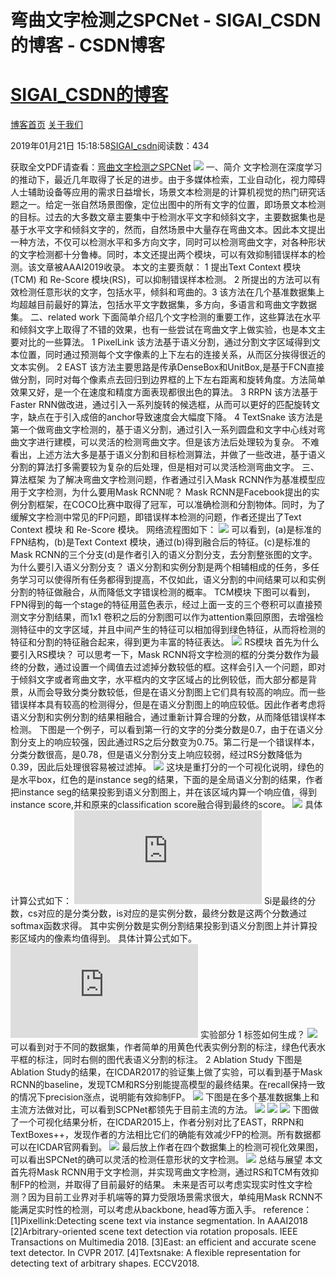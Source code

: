 
# 弯曲文字检测之SPCNet - SIGAI_CSDN的博客 - CSDN博客
# [SIGAI_CSDN的博客](https://blog.csdn.net/sigai_csdn)


[博客首页](https://blog.csdn.net/SIGAI_CSDN)
[关于我们](https://me.csdn.net/SIGAI_CSDN)

2019年01月21日 15:18:58[SIGAI_csdn](https://me.csdn.net/SIGAI_CSDN)阅读数：434


获取全文PDF请查看：[弯曲文字检测之SPCNet](http://www.sigai.cn/paper_81.html)
![](https://img-blog.csdnimg.cn/20190121151535771.png)
一、简介
文字检测在深度学习的推动下，最近几年取得了长足的进步。由于多媒体检索，工业自动化，视力障碍人士辅助设备等应用的需求日益增长，场景文本检测是的计算机视觉的热门研究话题之一。给定一张自然场景图像，定位出图中的所有文字的位置，即场景文本检测的目标。过去的大多数文章主要集中于检测水平文字和倾斜文字，主要数据集也是基于水平文字和倾斜文字的，然而，自然场景中大量存在弯曲文本。因此本文提出一种方法，不仅可以检测水平和多方向文字，同时可以检测弯曲文字，对各种形状的文字检测都十分鲁棒。同时，本文还提出两个模块，可以有效抑制错误样本的检测。该文章被AAAI2019收录。
本文的主要贡献：
1 提出Text Context 模块(TCM) 和 Re-Score 模块(RS)，可以抑制错误样本检测。
2 所提出的方法可以有效检测任意形状的文字，包括水平，倾斜和弯曲的。3 该方法在几个基准数据集上均超越目前最好的算法，包括水平文字数据集，多方向，多语言和弯曲文字数据集。
二、related work
下面简单介绍几个文字检测的重要工作，这些算法在水平和倾斜文字上取得了不错的效果，也有一些尝试在弯曲文字上做实验，也是本文主要对比的一些算法。
1 PixelLink
该方法基于语义分割，通过分割文字区域得到文本位置，同时通过预测每个文字像素的上下左右的连接关系，从而区分挨得很近的文本实例。
2 EAST
该方法主要思路是传承DenseBox和UnitBox,是基于FCN直接做分割，同时对每个像素点去回归到边界框的上下左右距离和旋转角度。方法简单效果又好，是一个在速度和精度方面表现都很出色的算法。
3 RRPN
该方法基于Faster RNN做改进，通过引入一系列旋转的候选框，从而可以更好的匹配旋转文字，缺点在于引入成倍的anchor导致速度会大幅度下降。
4 TextSnake
该方法是第一个做弯曲文字检测的，基于语义分割，通过引入一系列圆盘和文字中心线对弯曲文字进行建模，可以灵活的检测弯曲文字。但是该方法后处理较为复杂。
不难看出，上述方法大多是基于语义分割和目标检测算法，并做了一些改进，基于语义分割的算法打多需要较为复杂的后处理，但是相对可以灵活检测弯曲文字。
三、算法框架
为了解决弯曲文字检测问题，作者通过引入Mask RCNN作为基准模型应用于文字检测，为什么要用Mask RCNN呢？ Mask RCNN是Facebook提出的实例分割框架，在COCO比赛中取得了冠军，可以准确检测和分割物体。同时，为了缓解文字检测中常见的FP问题，即错误样本检测的问题，作者还提出了Text Context 模块 和 Re-Score 模块。
网络流程图如下：
![](https://img-blog.csdnimg.cn/20190121151601470.png?x-oss-process=image/watermark,type_ZmFuZ3poZW5naGVpdGk,shadow_10,text_aHR0cHM6Ly9ibG9nLmNzZG4ubmV0L1NJR0FJX0NTRE4=,size_16,color_FFFFFF,t_70)
可以看到，(a)是标准的FPN结构，(b)是Text Context 模块，通过(b)得到融合后的特征。(c)是标准的Mask RCNN的三个分支(d)是作者引入的语义分割分支，去分割整张图的文字。
为什么要引入语义分割分支？
语义分割和实例分割是两个相辅相成的任务，多任务学习可以使得所有任务都得到提高，不仅如此，语义分割的中间结果可以和实例分割的特征做融合，从而降低文字错误检测的概率。
TCM模块
下图可以看到，FPN得到的每一个stage的特征用蓝色表示，经过上面一支的三个卷积可以直接预测文字分割结果，而1x1 卷积之后的分割图可以作为attention乘回原图，去增强检测特征中的文字区域，并且中间产生的特征可以相加得到绿色特征，从而将检测的特征和分割的特征融合起来，得到更为丰富的特征表达。
![](https://img-blog.csdnimg.cn/20190121151618147.png?x-oss-process=image/watermark,type_ZmFuZ3poZW5naGVpdGk,shadow_10,text_aHR0cHM6Ly9ibG9nLmNzZG4ubmV0L1NJR0FJX0NTRE4=,size_16,color_FFFFFF,t_70)
RS模块
首先为什么要引入RS模块？ 可以思考一下，Mask RCNN将文字检测的框的分类分数作为最终的分数，通过设置一个阈值去过滤掉分数较低的框。这样会引入一个问题，即对于倾斜文字或者弯曲文字，水平框内的文字区域占的比例较低，而大部分都是背景，从而会导致分类分数较低，但是在语义分割图上它们具有较高的响应。而一些错误样本具有较高的检测得分，但是在语义分割图上的响应较低。因此作者考虑将语义分割和实例分割的结果相融合，通过重新计算合理的分数，从而降低错误样本检测。
下图是一个例子，可以看到第一行的文字的分类分数是0.7，由于在语义分割分支上的响应较强，因此通过RS之后分数变为0.75。第二行是一个错误样本，分类分数很高，是0.78，但是语义分割分支上响应较弱，经过RS分数降低为0.39，因此后处理很容易被过滤掉。
![](https://img-blog.csdnimg.cn/20190121151637914.png?x-oss-process=image/watermark,type_ZmFuZ3poZW5naGVpdGk,shadow_10,text_aHR0cHM6Ly9ibG9nLmNzZG4ubmV0L1NJR0FJX0NTRE4=,size_16,color_FFFFFF,t_70)
这块是重打分的一个可视化说明，绿色的是水平box，红色的是instance seg的结果，下面的是全局语义分割的结果，作者把instance seg的结果投影到语义分割图上，并在该区域内算一个响应值，得到instance score,并和原来的classification score融合得到最终的score。
![](https://img-blog.csdnimg.cn/20190121151657158.png?x-oss-process=image/watermark,type_ZmFuZ3poZW5naGVpdGk,shadow_10,text_aHR0cHM6Ly9ibG9nLmNzZG4ubmV0L1NJR0FJX0NTRE4=,size_16,color_FFFFFF,t_70)
具体计算公式如下：
![s_{i}=\frac{e(s_{i1}^{cs}+s_{i1}^{is})}{e(s_{i1}^{cs}+s_{i1}^{is})+e(s_{i0}^{cs}+s_{i0}^{is})}](https://private.codecogs.com/gif.latex?s_%7Bi%7D%3D%5Cfrac%7Be%28s_%7Bi1%7D%5E%7Bcs%7D&plus;s_%7Bi1%7D%5E%7Bis%7D%29%7D%7Be%28s_%7Bi1%7D%5E%7Bcs%7D&plus;s_%7Bi1%7D%5E%7Bis%7D%29&plus;e%28s_%7Bi0%7D%5E%7Bcs%7D&plus;s_%7Bi0%7D%5E%7Bis%7D%29%7D)
Si是最终的分数，cs对应的是分类分数，is对应的是实例分数，最终分数是这两个分数通过softmax函数求得。
其中实例分数是实例分割结果投影到语义分割图上并计算投影区域内的像素均值得到。
具体计算公式如下。
![s_{i1}^{cs}=\frac{\sum _{j}p_{i}^{j}}{N}](https://private.codecogs.com/gif.latex?s_%7Bi1%7D%5E%7Bcs%7D%3D%5Cfrac%7B%5Csum%20_%7Bj%7Dp_%7Bi%7D%5E%7Bj%7D%7D%7BN%7D)
实验部分
1 标签如何生成？
![](https://img-blog.csdnimg.cn/20190121152208929.png?x-oss-process=image/watermark,type_ZmFuZ3poZW5naGVpdGk,shadow_10,text_aHR0cHM6Ly9ibG9nLmNzZG4ubmV0L1NJR0FJX0NTRE4=,size_16,color_FFFFFF,t_70)
可以看到对于不同的数据集，作者简单的用黄色代表实例分割的标注，绿色代表水平框的标注，同时右侧的图代表语义分割的标注。
2 Ablation Study
下图是Ablation Study的结果，在ICDAR2017的验证集上做了实验，可以看到基于Mask RCNN的baseline，发现TCM和RS分别能提高模型的最终结果。在recall保持一致的情况下precision涨点，说明能有效抑制FP。
![](https://img-blog.csdnimg.cn/20190121152145671.png)
下图是在多个基准数据集上和主流方法做对比，可以看到SCPNet都领先于目前主流的方法。
![](https://img-blog.csdnimg.cn/20190121152117504.png?x-oss-process=image/watermark,type_ZmFuZ3poZW5naGVpdGk,shadow_10,text_aHR0cHM6Ly9ibG9nLmNzZG4ubmV0L1NJR0FJX0NTRE4=,size_16,color_FFFFFF,t_70)
![](https://img-blog.csdnimg.cn/20190121152059224.png?x-oss-process=image/watermark,type_ZmFuZ3poZW5naGVpdGk,shadow_10,text_aHR0cHM6Ly9ibG9nLmNzZG4ubmV0L1NJR0FJX0NTRE4=,size_16,color_FFFFFF,t_70)
![](https://img-blog.csdnimg.cn/20190121152040350.png?x-oss-process=image/watermark,type_ZmFuZ3poZW5naGVpdGk,shadow_10,text_aHR0cHM6Ly9ibG9nLmNzZG4ubmV0L1NJR0FJX0NTRE4=,size_16,color_FFFFFF,t_70)
下图做了一个可视化结果分析，在ICDAR2015上，作者分别对比了EAST，RRPN和TextBoxes++，发现作者的方法相比它们的确能有效减少FP的检测。所有数据都可以在ICDAR官网看到。
![](https://img-blog.csdnimg.cn/2019012115202167.png?x-oss-process=image/watermark,type_ZmFuZ3poZW5naGVpdGk,shadow_10,text_aHR0cHM6Ly9ibG9nLmNzZG4ubmV0L1NJR0FJX0NTRE4=,size_16,color_FFFFFF,t_70)
最后放上作者在四个数据集上的检测可视化效果图，可以看出SPCNet的确可以灵活的检测任意形状的文字检测。
![](https://img-blog.csdnimg.cn/20190121152000338.png?x-oss-process=image/watermark,type_ZmFuZ3poZW5naGVpdGk,shadow_10,text_aHR0cHM6Ly9ibG9nLmNzZG4ubmV0L1NJR0FJX0NTRE4=,size_16,color_FFFFFF,t_70)
总结与展望
本文首先将Mask RCNN用于文字检测，并实现弯曲文字检测，通过RS和TCM有效抑制FP的检测，并取得了目前最好的结果。
未来是否可以考虑实现实时性文字检测？因为目前工业界对手机端等的算力受限场景需求很大，单纯用Mask RCNN不能满足实时性的检测，可以考虑从backbone, head等方面入手。
reference：
[1]Pixellink:Detecting scene text via instance segmentation. In AAAI2018
[2]Arbitrary-oriented scene text detection via rotation proposals. IEEE Transactions on Multimedia 2018.
[3]East: an efficient and accurate scene text detector. In CVPR 2017.
[4]Textsnake: A flexible representation for detecting text of arbitrary shapes. ECCV2018.


